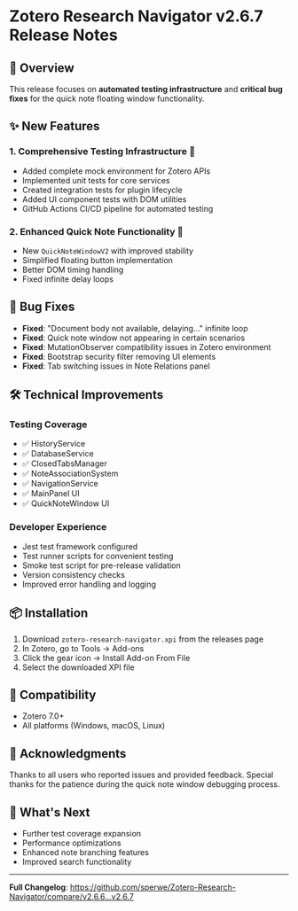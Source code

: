 # Zotero Research Navigator v2.6.7 Release Notes

## 🎯 Overview

This release focuses on **automated testing infrastructure** and **critical bug fixes** for the quick note floating window functionality.

## ✨ New Features

### 1. **Comprehensive Testing Infrastructure** 🧪

- Added complete mock environment for Zotero APIs
- Implemented unit tests for core services
- Created integration tests for plugin lifecycle
- Added UI component tests with DOM utilities
- GitHub Actions CI/CD pipeline for automated testing

### 2. **Enhanced Quick Note Functionality** 📝

- New `QuickNoteWindowV2` with improved stability
- Simplified floating button implementation
- Better DOM timing handling
- Fixed infinite delay loops

## 🐛 Bug Fixes

- **Fixed**: "Document body not available, delaying..." infinite loop
- **Fixed**: Quick note window not appearing in certain scenarios
- **Fixed**: MutationObserver compatibility issues in Zotero environment
- **Fixed**: Bootstrap security filter removing UI elements
- **Fixed**: Tab switching issues in Note Relations panel

## 🛠️ Technical Improvements

### Testing Coverage

- ✅ HistoryService
- ✅ DatabaseService
- ✅ ClosedTabsManager
- ✅ NoteAssociationSystem
- ✅ NavigationService
- ✅ MainPanel UI
- ✅ QuickNoteWindow UI

### Developer Experience

- Jest test framework configured
- Test runner scripts for convenient testing
- Smoke test script for pre-release validation
- Version consistency checks
- Improved error handling and logging

## 📦 Installation

1. Download `zotero-research-navigator.xpi` from the releases page
2. In Zotero, go to Tools → Add-ons
3. Click the gear icon → Install Add-on From File
4. Select the downloaded XPI file

## 🔧 Compatibility

- Zotero 7.0+
- All platforms (Windows, macOS, Linux)

## 🙏 Acknowledgments

Thanks to all users who reported issues and provided feedback. Special thanks for the patience during the quick note window debugging process.

## 📝 What's Next

- Further test coverage expansion
- Performance optimizations
- Enhanced note branching features
- Improved search functionality

---

**Full Changelog**: https://github.com/sperwe/Zotero-Research-Navigator/compare/v2.6.6...v2.6.7
